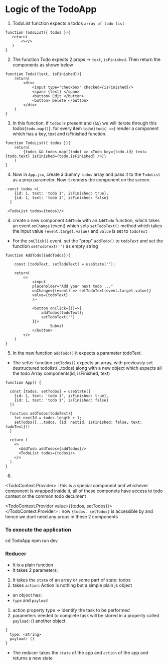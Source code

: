  # Logic of the TodoApp
 1.  TodoList function expects a todos `array of todo list`
 ```
 function TodoList({ todos }){
    return(
        <></>
    )
}
 ```
2. The function Todo expects 2 props -> `text`, `isFinished`. Then return the components as shown below
```
function Todo({text, isFinished}){
    return(
        <div>
            <input type="checkbox" checked={isFinished}/>
            <span> {text} </span>
            <button> Edit </button>
            <button> Delete </button>
        </div>
    )
}
```
3. In this function, if `todos` is present and {`&&`} we will iterate through this todos{`todo.map()`}.
for every item `todo`(`(todo) =>`) render a <Todo/> component which has a key, text and isFinished function.
```
function TodoList({ todos }){
    return(
        {todos && todos.map((todo) => <Todo key={todo.id} text={todo.text} isFinished={todo.isFinished} />)}
    )
}
```
4. Now in `App.jsx`, create a dummy `todos` array and pass it to the `TodoList` as a prop parameter. Now it renders the component on the screen.
```
 const todos =[
    {id: 1, text: 'todo 1', isFinished: true},
    {id: 1, text: 'todo 1', isFinished: false}
  ]
```
```
 <TodoList todos={todos}/>
```
4. create a new component `AddTodo` with an `AddTodo` function, which takes an event `onChange` (event) which sets `setTodoText()` method which takes the input value `(event.target.value)` and `value` is set to `todoText` 
- For the `onClick()` event, set the "prop" `addTodo()` to `todoText` and set the function `setTodoText('')` as empty string
```
function AddTodo({addTodos}){
    
    const [todoText, setTodoText] = useState('');
    
    return(
        <>
            <input 
            placeholder="Add your next todo ..."
            onChange={(event) => setTodoText(event.target.value)}
            value={todoText}   
            />        

            <button onClick={()=>{
                addTodos(todoText);
                setTodoText('')
            }}>
                    Submit
            </button>
        </>
    )
}
```
5. In the new function `addTodo()` it expects a parameter todoText. 
- The setter function `setTodos()` expects an array, with previously set destructured todolist(...todos) along with a new object which expects all the todo Array components(id, isFinished, text)
```
function App() {

  const [todos, setTodos] = useState([
    {id: 1, text: 'todo 1', isFinished: true},
    {id: 1, text: 'todo 1', isFinished: false}
  ])

  function addTodos(todoText){
    let nextId = todos.length + 1;
    setTodos([...todos, {id: nextId, isFinished: false, text: todoText}])
  }

  return (
    <>
      <AddTodo addTodos={addTodos}/>
      <TodoList todos={todos}/>
    </>
  )
}

```
6. 

 <TodoContext.Provider> : this is a special component and whichever component is wrapped inside it, all of these componets have access to todo context or the common todo decument

   <TodoContext.Provider value={{todos, setTodos}}> 
        <AddTodo addTodos={addTodos}/>
        <TodoList todos={todos} setTodos={setTodos}/>
      </TodoContext.Provider>
      : now `{todos, setTodos}` is accessible by <AddTodo> and <TodoList>
      hence we dont need any props in these 2 components



### To execute the application
  cd TodoApp
  npm run dev


### Reducer
- It is a plain function
- It takes 2 parameters: 
1. It takes the `state` of an array or some part of state: todos
2. takes `action`: Action is nothing but a simple plain js object

- an object has: 
- `type` and `payload`
1. action property <string> type -> identify the task to be performed
2. parameters needed to complete task will be stored in a property called `payload`: () another object
```
{
  type: <String>
  payload: ()
}
```
- The reducer takes the `state` of the app and `action` of the app and returns a new state 
